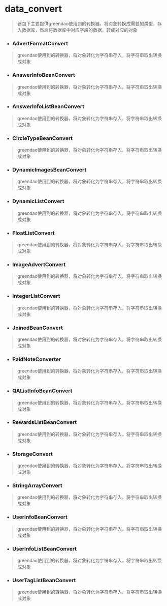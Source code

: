 # data_convert
> 该包下主要提供greendao使用到的转换器，将对象转换成需要的类型，存入数据库，然后将数据库中对应字段的数据，转成对应的对象

- ### AdvertFormatConvert
> greendao使用到的转换器，将对象转化为字符串存入，将字符串取出转换成对象

- ### AnswerInfoBeanConvert
> greendao使用到的转换器，将对象转化为字符串存入，将字符串取出转换成对象

- ### AnswerInfoListBeanConvert
> greendao使用到的转换器，将对象转化为字符串存入，将字符串取出转换成对象

- ### CircleTypeBeanConvert
> greendao使用到的转换器，将对象转化为字符串存入，将字符串取出转换成对象

- ### DynamicImagesBeanConvert
> greendao使用到的转换器，将对象转化为字符串存入，将字符串取出转换成对象

- ### DynamicListConvert
> greendao使用到的转换器，将对象转化为字符串存入，将字符串取出转换成对象

- ### FloatListConvert
> greendao使用到的转换器，将对象转化为字符串存入，将字符串取出转换成对象

- ### ImageAdvertConvert
> greendao使用到的转换器，将对象转化为字符串存入，将字符串取出转换成对象

- ### IntegerListConvert
> greendao使用到的转换器，将对象转化为字符串存入，将字符串取出转换成对象

- ### JoinedBeanConvert
> greendao使用到的转换器，将对象转化为字符串存入，将字符串取出转换成对象

- ### PaidNoteConverter
> greendao使用到的转换器，将对象转化为字符串存入，将字符串取出转换成对象

- ### QAListInfoBeanConvert
> greendao使用到的转换器，将对象转化为字符串存入，将字符串取出转换成对象

- ### RewardsListBeanConvert
> greendao使用到的转换器，将对象转化为字符串存入，将字符串取出转换成对象

- ### StorageConvert
> greendao使用到的转换器，将对象转化为字符串存入，将字符串取出转换成对象

- ### StringArrayConvert
> greendao使用到的转换器，将对象转化为字符串存入，将字符串取出转换成对象

- ### UserInfoBeanConvert
> greendao使用到的转换器，将对象转化为字符串存入，将字符串取出转换成对象

- ### UserInfoListBeanConvert
> greendao使用到的转换器，将对象转化为字符串存入，将字符串取出转换成对象

- ### UserTagListBeanConvert
> greendao使用到的转换器，将对象转化为字符串存入，将字符串取出转换成对象
